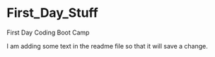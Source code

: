 # First_Day_Stuff
First Day Coding Boot Camp

I am adding some text in the readme file so that it will save a change.
